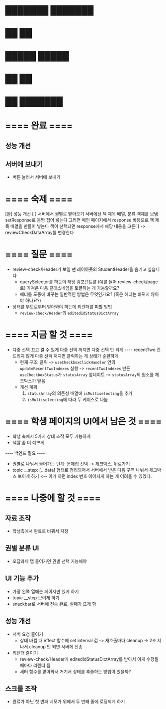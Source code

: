 # ███████ ███████ 
# ██      ██      
# █████   █████   
# ██      ██      
# ██      ███████

# ==== 완료 ====
## 성능 개선
## 서버에 보내기
- 버튼 눌러서 서버에 보내기

# ==== 숙제 ====
[완] 성능 개선
[ ] 서버에서 권별로 받아오기
    서버에선 책 제목 배열, 분류 객체를 보냄
        setResponse로 몽땅 집어 넣는다
        그러면 메인 페이지에서 response 바탕으로 책 제목 배열을 만들어 넣는다
        책이 선택되면 response에서 해당 내용을 고른다 -> reviewCheckDataArray를 변경한다

# ==== 질문 ====
- review-check/Header가 보일 땐 레이아웃의 StudentHeader을 숨기고 싶습니다
    - querySelector를 하듯이 해당 컴포넌트를 (예를 들어 review-check/page 로) 가져온 다음 클래스네임을 토글하는 게 가능할까요?
    - 헤더를 도중에 바꾸는 일반적인 방법은 무엇인가요? (혹은 헤더는 바뀌지 않아야 하나요?)
- 상태를 부모로부터 받아와야 하는데 리렌더를 피할 방법
    - `review-check/Header`의 `editedIdStatusDictArray`

# ==== 지금 할 것 ====
- 다중 선택 끄고 켤 수 있게
    다중 선택 꺼지면 다중 선택 안 되게 ---- recentTwo 건드리지 않게
    다중 선택 꺼지면 클릭하는 게 상태가 순환하게
    - 현재 구조: 
        클릭 
        -> `useCheckboxClickHandler` 안의 `updateRecentTwoIndexes` 실행 
        -> `recentTwoIndexes` 만든 `useCheckboxStatus`가 `statusArray` 업데이트
        -> `statusArray`의 원소를 체크박스가 받음
    - 개선 계획
        1. `statusArray`의 의존성 배열에 `isMultiselecting`을 추가
        2. `isMultiselecting`에 따라 두 케이스로 나눔

# ==== 학생 페이지의 UI에서 남은 것 ====
- 학생 측에서 5가지 상태 조작 모두 가능하게
- 색깔 좀 더 예쁘게

---- 백엔드 필요 ----
- 권별로 나눠서 들어가는 단계: 문제집 선택 -> 체크박스, 뒤로가기
- topic __step: [...data] 형태로 정리되어서 서버에서 받은 다음 구역 나눠서 체크박스 보이게 하기 <-- 이거 하면 index 번호 이어지게 하는 게 어려울 수 있겠다.



# ==== 나중에 할 것 ====
## 자료 조작
- 학생측에서 완료로 바꿔서 저장

## 권별 분류 UI
- 오답과제 탭 들어가면 권별 선택 가능해야

## UI 기능 추가
- 가장 왼쪽 열에는 페이지만 있게 하기
- topic __step 보이게 하기
- snackbar로 서버에 전송 완료, 실패가 뜨게 함

## 성능 개선
- 서버 요청 줄이기
    - 상태 바뀔 때 effect 함수에 set interval 걺 -> 재호출마다 cleanup -> 2초 지나서 cleanup 안 되면 서버에 전송
- 리렌더 줄이기
    - review-check/Header가 editedIdStatusDictArray를 받아서 이게 수정될 때마다 리렌더 됨
    - 세터 함수를 받아와서 거기서 상태를 추줄하는 방법이 있을까?


## 스크롤 조작
- 완료가 아닌 첫 번째 네모가 위에서 두 번째 줄에 로딩되게 하기